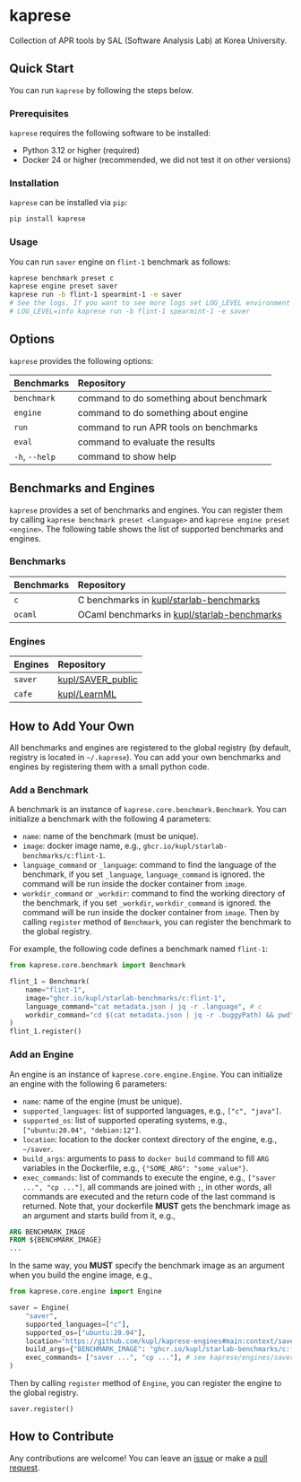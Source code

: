 # kaprese

Collection of APR tools by SAL (Software Analysis Lab) at Korea University.

## Quick Start

You can run `kaprese` by following the steps below.

### Prerequisites

`kaprese` requires the following software to be installed:

- Python 3.12 or higher (required)
- Docker 24 or higher (recommended, we did not test it on other versions)

### Installation

`kaprese` can be installed via `pip`:

```bash
pip install kaprese
```

### Usage

You can run `saver` engine on `flint-1` benchmark as follows:

```bash
kaprese benchmark preset c
kaprese engine preset saver
kaprese run -b flint-1 spearmint-1 -e saver
# See the logs. If you want to see more logs set LOG_LEVEL environment variable to INFO, e.g.,
# LOG_LEVEL=info kaprese run -b flint-1 spearmint-1 -e saver
```

## Options

`kaprese` provides the following options:

| Benchmarks | Repository                                                                                |
| :--------- | :---------------------------------------------------------------------------------------- |
| `benchmark`        | command to do something about benchmark     |
| `engine`    | command to do something about engine |
| `run`    | command to run APR tools on benchmarks |
| `eval` | command to evaluate the results | 
| `-h`, `--help`    | command to show help |

## Benchmarks and Engines
`kaprese` provides a set of benchmarks and engines.
You can register them by calling `kaprese benchmark preset <language>` and `kaprese engine preset <engine>`.
The following table shows the list of supported benchmarks and engines.

### Benchmarks
| Benchmarks | Repository                                                                                |
| :--------- | :---------------------------------------------------------------------------------------- |
| `c`        | C benchmarks in [kupl/starlab-benchmarks](https://github.com/kupl/starlab-benchmarks)     |
| `ocaml`    | OCaml benchmarks in [kupl/starlab-benchmarks](https://github.com/kupl/starlab-benchmarks) |

### Engines
| Engines | Repository                                                |
| :------ | :-------------------------------------------------------- |
| `saver` | [kupl/SAVER_public](https://github.com/kupl/Saver_public) |
| `cafe`  | [kupl/LearnML](https://github.com/kupl/LearnML)           |

## How to Add Your Own

All benchmarks and engines are registered to the global registry (by default, registry is located in `~/.kaprese`).
You can add your own benchmarks and engines by registering them with a small python code.

### Add a Benchmark
A benchmark is an instance of `kaprese.core.benchmark.Benchmark`.
You can initialize a benchmark with the following 4 parameters:
- `name`: name of the benchmark (must be unique).
- `image`: docker image name, e.g., `ghcr.io/kupl/starlab-benchmarks/c:flint-1`.
- `language_command` or `_language`: command to find the language of the benchmark, if you set `_language`, `language_command` is ignored.
    the command will be run inside the docker container from `image`.
- `workdir_command` or `_workdir`: command to find the working directory of the benchmark, if you set `_workdir`, `workdir_command` is ignored.
    the command will be run inside the docker container from `image`.
Then by calling `register` method of `Benchmark`, you can register the benchmark to the global registry.

For example, the following code defines a benchmark named `flint-1`:
```python
from kaprese.core.benchmark import Benchmark

flint_1 = Benchmark(
    name="flint-1",
    image="ghcr.io/kupl/starlab-benchmarks/c:flint-1",
    language_command="cat metadata.json | jq -r .language", # c
    workdir_command="cd $(cat metadata.json | jq -r .buggyPath) && pwd", # /workspace/buggy
)
flint_1.register()

```

### Add an Engine
An engine is an instance of `kaprese.core.engine.Engine`.
You can initialize an engine with the following 6 parameters:
- `name`: name of the engine (must be unique).
- `supported_languages`: list of supported languages, e.g., `["c", "java"]`.
- `supported_os`: list of supported operating systems, e.g., `["ubuntu:20.04", "debian:12"]`.
- `location`: location to the docker context directory of the engine, e.g., `~/saver`.
- `build_args`: arguments to pass to `docker build` command to fill `ARG` variables in the Dockerfile, e.g., `{"SOME_ARG": "some_value"}`.
- `exec_commands`: list of commands to execute the engine, e.g., `["saver ...", "cp ..."]`,
    all commands are joined with `;`, in other words, all commands are executed and the return code of the last command is returned.
Note that, your dockerfile **MUST** gets the benchmark image as an argument and starts build from it, e.g.,
```dockerfile
ARG BENCHMARK_IMAGE
FROM ${BENCHMARK_IMAGE}
...
```
In the same way, you **MUST** specify the benchmark image as an argument when you build the engine image, e.g.,
```python
from kaprese.core.engine import Engine

saver = Engine(
    "saver",
    supported_languages=["c"],
    supported_os=["ubuntu:20.04"],
    location="https://github.com/kupl/kaprese-engines#main:context/saver/starlab-benchmarks", # location of saver context for preset benchmarks
    build_args={"BENCHMARK_IMAGE": "ghcr.io/kupl/starlab-benchmarks/c:flint-1"},
    exec_commands= ["saver ...", "cp ..."], # see kaprese/engines/saver.py
)
```
Then by calling `register` method of `Engine`, you can register the engine to the global registry.
```
saver.register()
```

## How to Contribute
Any contributions are welcome!
You can leave an [issue](https://github.com/kupl/kaprese/issues) or make a [pull request](https://github.com/kupl/kaprese/pulls).
